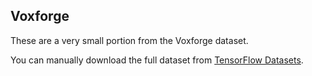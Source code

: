 ## Voxforge 

These are a very small portion from the Voxforge dataset. 

You can manually download the full dataset from <a href="https://www.tensorflow.org/datasets/catalog/voxforge">TensorFlow Datasets</a>.
